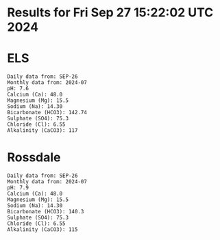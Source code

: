 # Results for Fri Sep 27 15:22:02 UTC 2024
# ELS
```
Daily data from: SEP-26
Monthly data from: 2024-07
pH: 7.6
Calcium (Ca): 48.0
Magnesium (Mg): 15.5
Sodium (Na): 14.30
Bicarbonate (HCO3): 142.74
Sulphate (SO4): 75.3
Chloride (Cl): 6.55
Alkalinity (CaCO3): 117
```
# Rossdale
```
Daily data from: SEP-26
Monthly data from: 2024-07
pH: 7.9
Calcium (Ca): 48.0
Magnesium (Mg): 15.5
Sodium (Na): 14.30
Bicarbonate (HCO3): 140.3
Sulphate (SO4): 75.3
Chloride (Cl): 6.55
Alkalinity (CaCO3): 115
```
